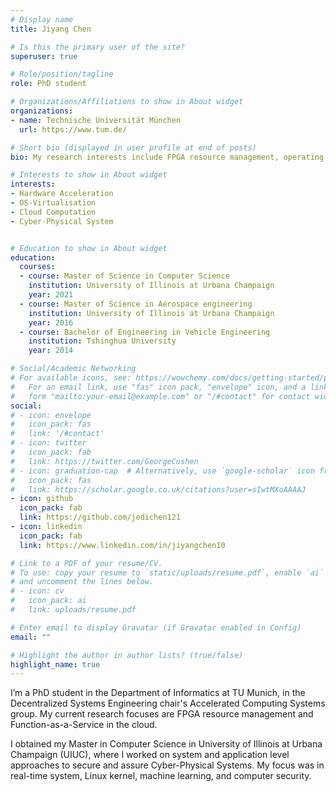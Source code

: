 ```yaml
---
# Display name
title: Jiyang Chen

# Is this the primary user of the site?
superuser: true

# Role/position/tagline
role: PhD student

# Organizations/Affiliations to show in About widget
organizations:
- name: Technische Universität München
  url: https://www.tum.de/

# Short bio (displayed in user profile at end of posts)
bio: My research interests include FPGA resource management, operating system virtualisation, and cloud computation.

# Interests to show in About widget
interests:
- Hardware Acceleration
- OS-Virtualisation
- Cloud Computation
- Cyber-Physical System


# Education to show in About widget
education:
  courses:
  - course: Master of Science in Computer Science
    institution: University of Illinois at Urbana Champaign
    year: 2021
  - course: Master of Science in Aerospace engineering
    institution: University of Illinois at Urbana Champaign
    year: 2016
  - course: Bachelor of Engineering in Vehicle Engineering
    institution: Tshinghua University
    year: 2014

# Social/Academic Networking
# For available icons, see: https://wowchemy.com/docs/getting-started/page-builder/#icons
#   For an email link, use "fas" icon pack, "envelope" icon, and a link in the
#   form "mailto:your-email@example.com" or "/#contact" for contact widget.
social:
# - icon: envelope
#   icon_pack: fas
#   link: '/#contact'
# - icon: twitter
#   icon_pack: fab
#   link: https://twitter.com/GeorgeCushen
# - icon: graduation-cap  # Alternatively, use `google-scholar` icon from `ai` icon pack
#   icon_pack: fas
#   link: https://scholar.google.co.uk/citations?user=sIwtMXoAAAAJ
- icon: github
  icon_pack: fab
  link: https://github.com/jedichen121
- icon: linkedin
  icon_pack: fab
  link: https://www.linkedin.com/in/jiyangchen10

# Link to a PDF of your resume/CV.
# To use: copy your resume to `static/uploads/resume.pdf`, enable `ai` icons in `params.toml`, 
# and uncomment the lines below.
# - icon: cv
#   icon_pack: ai
#   link: uploads/resume.pdf

# Enter email to display Gravatar (if Gravatar enabled in Config)
email: ""

# Highlight the author in author lists? (true/false)
highlight_name: true
---
```



I’m a PhD student in the Department of Informatics at TU Munich, in the Decentralized Systems Engineering chair's Accelerated Computing Systems group. My current research focuses are FPGA resource management and Function-as-a-Service in the cloud.

I obtained my Master in Computer Science in University of Illinois at Urbana Champaign (UIUC), where I worked on system and application level approaches to secure and assure Cyber-Physical Systems. My focus was in real-time system, Linux kernel, machine learning, and computer security.

<!-- {{< icon name="download" pack="fas" >}} Download my {{< staticref "uploads/demo_resume.pdf" "newtab" >}}resumé{{< /staticref >}}. -->
